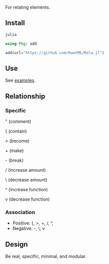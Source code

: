 For relating elements.

## Install

```sh
julia
```

```julia
using Pkg: add

add(url="https://github.com/KwatME/Rela.jl")
```

## Use

See [examples](notebook/example.ipynb).

## Relationship

### Specific

" (comment)

{ (contain)

\> (become)

\+ (make)

\- (break)

/ (increase amount)

\ (decrease amount)

^ (increase function)

v (decrease function)

### Association

- Positive: {, >, +, /, ^,
- Negative: -, \\, v

## Design

Be real, specific, minimal, and modular.
